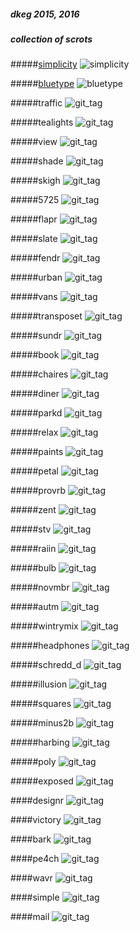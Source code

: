 ##### dkeg 2015, 2016
##### collection of scrots

#####[simplicity](captures/_simplicity)
![simplicity](captures/_simplicity.png)

#####[bluetype](captures/_bluetype.png)
![bluetype](captures/_bluetype.png)

#####traffic
![git_tag](https://github.com/dkeg/scrots/blob/master/_traffic.png)

#####tealights
![git_tag](https://github.com/dkeg/scrots/blob/master/_tealights.png)

#####view
![git_tag](https://github.com/dkeg/scrots/blob/master/_view.png)

#####shade
![git_tag](https://github.com/dkeg/scrots/blob/master/_shade.png)

#####skigh
![git_tag](https://github.com/dkeg/scrots/blob/master/_skigh.png)

#####5725
![git_tag](https://github.com/dkeg/scrots/blob/master/_5725.png)

#####flapr
![git_tag](https://github.com/dkeg/scrots/blob/master/_flapr.png)

#####slate
![git_tag](https://github.com/dkeg/scrots/blob/master/_slate.png)

#####fendr
![git_tag](https://github.com/dkeg/scrots/blob/master/_fendr.png)

#####urban
![git_tag](https://github.com/dkeg/scrots/blob/master/_urban.png)

#####vans
![git_tag](https://github.com/dkeg/scrots/blob/master/_vans.png)

#####transposet
![git_tag](https://github.com/dkeg/scrots/blob/master/_transposet2.png)

#####sundr
![git_tag](https://github.com/dkeg/scrots/blob/master/_sundr.png)

#####book
![git_tag](https://github.com/dkeg/scrots/blob/master/_book.png)

#####chaires
![git_tag](https://github.com/dkeg/scrots/blob/master/_chaires.png)

#####diner
![git_tag](https://github.com/dkeg/scrots/blob/master/_diner.png)

#####parkd
![git_tag](https://github.com/dkeg/scrots/blob/master/_parkd.png)

#####relax
![git_tag](https://github.com/dkeg/scrots/blob/master/_relax.png)

#####paints
![git_tag](https://github.com/dkeg/scrots/blob/master/_paints.png)

#####petal
![git_tag](https://github.com/dkeg/scrots/blob/master/_petal.png)

#####provrb
![git_tag](https://github.com/dkeg/scrots/blob/master/_proberbial.png)

#####zent
![git_tag](https://github.com/dkeg/scrots/blob/master/_zent.png)

#####stv
![git_tag](https://github.com/dkeg/scrots/blob/master/_stv-again.png)

#####raiin
![git_tag](https://github.com/dkeg/scrots/blob/master/_raiin.png)

#####bulb
![git_tag](https://github.com/dkeg/scrots/blob/master/_bulb.png)

#####novmbr
![git_tag](https://github.com/dkeg/scrots/blob/master/_novmbr.png)

#####autm
![git_tag](https://github.com/dkeg/scrots/blob/master/_autm.png)

#####wintrymix
![git_tag](https://github.com/dkeg/scrots/blob/master/_wintrymix.png)

#####headphones 
![git_tag](https://github.com/dkeg/scrots/blob/master/_headphones.png)

#####schredd_d 
![git_tag](https://github.com/dkeg/scrots/blob/master/_schredd_d.png)

#####illusion 
![git_tag](https://github.com/dkeg/scrots/blob/master/_illusion.png)

#####squares 
![git_tag](https://github.com/dkeg/scrots/blob/master/_squares.png)

#####minus2b 
![git_tag](https://github.com/dkeg/scrots/blob/master/_minus2b.png)

#####harbing 
![git_tag](https://github.com/dkeg/scrots/blob/master/_harbing.png)

#####poly
![git_tag](https://github.com/dkeg/scrots/blob/master/_poly.png)

#####exposed
![git_tag](https://github.com/dkeg/scrots/blob/master/_exposed.png)

####designr
![git_tag](https://github.com/dkeg/scrots/blob/master/_designr.png)

####victory
![git_tag](https://github.com/dkeg/scrots/blob/master/_victory.png)

####bark
![git_tag](https://github.com/dkeg/scrots/blob/master/_bark.png)

####pe4ch
![git_tag](https://github.com/dkeg/scrots/blob/master/_pe4ch.png)

####wavr
![git_tag](https://github.com/dkeg/scrots/blob/master/_wavr.png)

####simple
![git_tag](https://github.com/dkeg/scrots/blob/master/_simple.png)

####mail
![git_tag](https://github.com/dkeg/scrots/blob/master/_mail.png)

